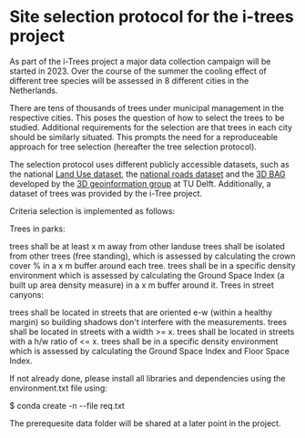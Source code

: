 # Site selection protocol for the i-trees project
As part of the i-Trees project a major data collection campaign will be started in 2023. Over the course of the summer the cooling effect of different tree species will be assessed in 8 different cities in the Netherlands.

There are tens of thousands of trees under municipal management in the respective cities. This poses the question of how to select the trees to be studied. Additional requirements for the selection are that trees in each city should be similarly situated. This prompts the need for a reproduceable approach for tree selection (hereafter the tree selection protocol).

The selection protocol uses different publicly accessible datasets, such as the national [Land Use dataset](https://www.nationaalgeoregister.nl/geonetwork/srv/eng/catalog.search#/metadata/6318009c-7b11-4ab9-9929-735584dfb692?tab=relations), the [national roads dataset](https://www.nationaalwegenbestand.nl/index.php/aanbieders) and the [3D BAG](https://3dbag.nl/en/viewer) developed by the [3D geoinformation group](https://3d.bk.tudelft.nl/) at TU Delft. Additionally, a dataset of trees was provided by the i-Tree project. 

Criteria selection is implemented as follows:

Trees in parks:

trees shall be at least x m away from other landuse
trees shall be isolated from other trees (free standing), which is assessed by calculating the crown cover % in a x m buffer around each tree.
trees shall be in a specific density environment which is assessed by calculating the Ground Space Index (a built up area density measure) in a x m buffer around it.
Trees in street canyons:

trees shall be located in streets that are oriented e-w (within a healthy margin) so building shadows don't interfere with the measurements.
trees shall be located in streets with a width >= x.
trees shall be located in streets with a h/w ratio of <= x.
trees shall be in a specific density environment which is assessed by calculating the Ground Space Index and Floor Space Index.

If not already done, please install all libraries and dependencies using the environment.txt file using:

$ conda create -n --file req.txt

The prerequesite data folder will be shared at a later point in the project. 

